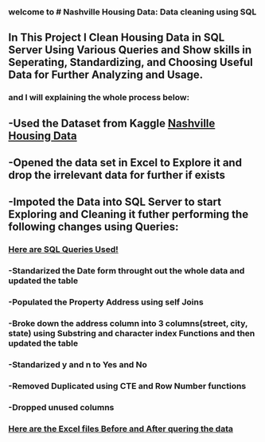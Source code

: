 ### welcome to # Nashville Housing Data: Data cleaning using SQL
## In This Project I Clean Housing Data in SQL Server Using Various Queries and Show skills in Seperating, Standardizing, and Choosing Useful Data for Further Analyzing and Usage.
### and I will explaining the whole process below:
## -Used the Dataset from Kaggle [Nashville Housing Data](https://www.kaggle.com/datasets/tmthyjames/nashville-housing-data)
## -Opened the data set in Excel to Explore it and drop the irrelevant data for further if exists
## -Impoted the Data into SQL Server to start Exploring and Cleaning it futher performing the following changes using Queries:
   ###            [Here are SQL Queries Used!](https://github.com/safaamukhtar/PortfolioProjects/blob/DATA-CLEANING-IN-SQL/DATA%20CLEANING%20WITH%20SQL%20QUERIES%20PROJECT.sql)
   ### -Standarized the Date form throught out the whole data and updated the table
   ### -Populated the Property Address using self Joins
   ### -Broke down the address column into 3 columns(street, city, state) using Substring and character index Functions and then updated the table
   ### -Standarized y and n to Yes and No
   ### -Removed Duplicated using CTE and Row Number functions
   ### -Dropped unused columns 
###               [Here are the Excel files Before and After quering the data](https://github.com/safaamukhtar/PortfolioProjects/blob/DATA-CLEANING-IN-SQL/Nashville%20Housing%20Data%20Before%20and%20After%20Cleaning%20with%20SQL.zip)

